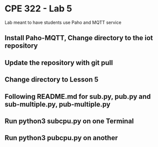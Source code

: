 # CPE 322 - Lab 5

Lab meant to have students use Paho and MQTT service

## Install Paho-MQTT, Change directory to the iot repository

## Update the repository with git pull

## Change directory to Lesson 5

## Following README.md for sub.py, pub.py and sub-multiple.py, pub-multiple.py



## Run python3 subcpu.py on one Terminal

## Run python3 pubcpu.py on another
